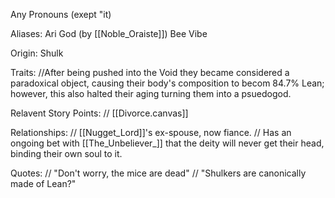 Any Pronouns (exept "it)

Aliases:
 Ari
 God (by [[Noble_Oraiste]])
 Bee
 Vibe

Origin: Shulk

Traits:
//After being pushed into the Void they became considered a paradoxical object, causing their body's composition to becom 84.7% Lean; however, this also halted their aging turning them into a psuedogod.

Relavent Story Points:
 // [[Divorce.canvas]]

Relationships:
 // [[Nugget_Lord]]'s ex-spouse, now fiance.
 // Has an ongoing bet with [[The_Unbeliever_]] that the deity will never get their head, binding their own soul to it.

Quotes:
// "Don't worry, the mice are dead"
// "Shulkers are canonically made of Lean?"

